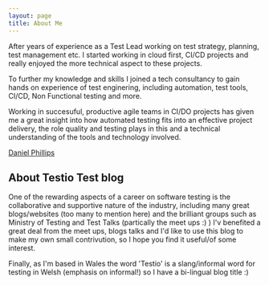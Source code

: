 ```yaml
---
layout: page
title: About Me
---
```


After years of experience as a Test Lead working on test strategy, planning, test management etc. I started working in cloud first, CI/CD projects and really enjoyed the more technical aspect to these projects.

To further my knowledge and skills I joined a tech consultancy to gain hands on experience of test enginering, including automation, test tools, CI/CD, Non Functional testing and more. 

Working in succesuful, productive agile teams in CI/DO projects has given me a great insight into how automated testing fits into an effective project delivery, the role quality and testing plays in this and a technical understanding of the tools and technology involved.

<script src="https://platform.linkedin.com/badges/js/profile.js" async defer type="text/javascript"></script>


<div class="badge-base LI-profile-badge" data-locale="en_US" data-size="medium" data-theme="dark" data-type="VERTICAL" data-vanity="daniel-phillips-ba99161b8" data-version="v1"><a class="badge-base__link LI-simple-link" href="https://uk.linkedin.com/in/daniel-phillips-ba99161b8?trk=profile-badge">Daniel Phillips</a></div>
              

## About Testio Test blog

One of the rewarding aspects of a career on software testing is the collaborative and supportive nature of the industry, including many great blogs/websites (too many to mention here) and the brilliant groups such as Ministry of Testing and Test Talks (partically the meet ups :) ) I'v benefited a great deal from the meet ups, blogs talks and I'd like to use this blog to make my own small contrivution, so I hope you find it useful/of some interest.

Finally, as I'm based in Wales the word 'Testio' is a slang/informal word for testing in Welsh (emphasis on informal!) so I have a bi-lingual blog title :) 

